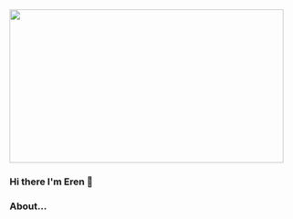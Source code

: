 <img src="https://giphy.com/embed/c2lbMLWfL1mQ8" align="riht" width="480" height="269" frameBorder="0" href="https://giphy.com/gifs/shingeki-no-kyojin-eren-jaeger-c2lbMLWfL1mQ8">

### Hi there I'm Eren 👋

### About...
